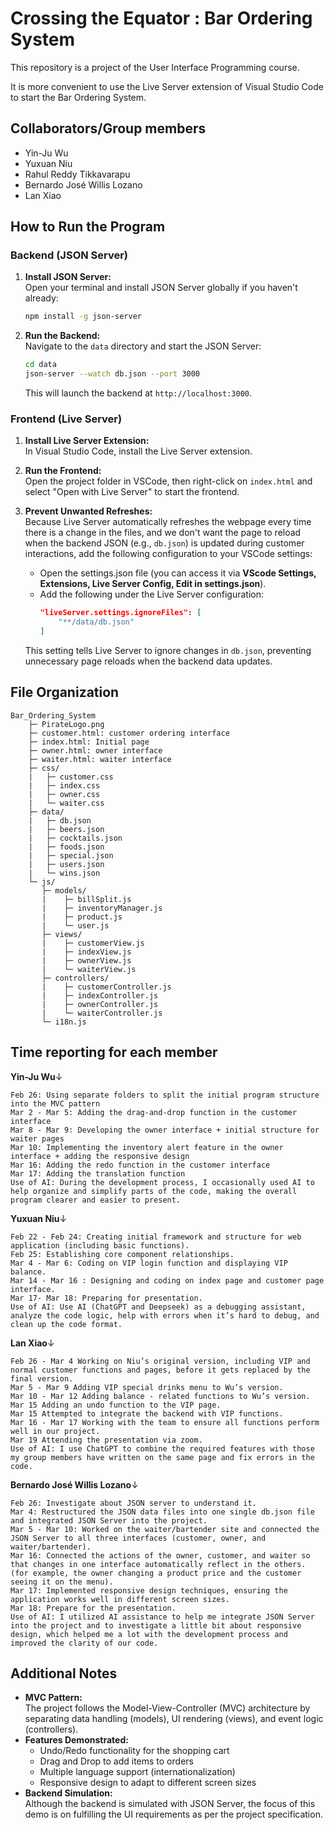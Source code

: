 # Crossing the Equator : Bar Ordering System
This repository is a project of the User Interface Programming course.

It is more convenient to use the Live Server extension of Visual Studio Code to start the Bar Ordering System.

## Collaborators/Group members
- Yin-Ju Wu
- Yuxuan Niu
- Rahul Reddy Tikkavarapu
- Bernardo José Willis Lozano
- Lan Xiao

## How to Run the Program

### Backend (JSON Server)
1. **Install JSON Server:**  
   Open your terminal and install JSON Server globally if you haven't already:
   ```bash
   npm install -g json-server
   ```
2. **Run the Backend:**  
   Navigate to the `data` directory and start the JSON Server:
   ```bash
   cd data
   json-server --watch db.json --port 3000
   ```
   This will launch the backend at `http://localhost:3000`.

### Frontend (Live Server)
1. **Install Live Server Extension:**  
   In Visual Studio Code, install the Live Server extension.
2. **Run the Frontend:**  
   Open the project folder in VSCode, then right-click on `index.html` and select "Open with Live Server" to start the frontend.

3. **Prevent Unwanted Refreshes:**  
   Because Live Server automatically refreshes the webpage every time there is a change in the files, and we don't want the page to reload when the backend JSON (e.g., `db.json`) is updated during customer interactions, add the following configuration to your VSCode settings:
   - Open the settings.json file (you can access it via **VScode Settings, Extensions, Live Server Config, Edit in settings.json**).
   - Add the following under the Live Server configuration:
     ```json
     "liveServer.settings.ignoreFiles": [
         "**/data/db.json"
     ]
     ```
   This setting tells Live Server to ignore changes in `db.json`, preventing unnecessary page reloads when the backend data updates.

## File Organization
```
Bar_Ordering_System
    ├─ PirateLogo.png
    ├─ customer.html: customer ordering interface
    ├─ index.html: Initial page
    ├─ owner.html: owner interface
    ├─ waiter.html: waiter interface
    ├─ css/
    |   ├─ customer.css
    |   ├─ index.css
    |   ├─ owner.css
    |   └─ waiter.css
    ├─ data/
    |   ├─ db.json
    |   ├─ beers.json
    |   ├─ cocktails.json
    |   ├─ foods.json
    |   ├─ special.json
    |   ├─ users.json
    |   └─ wins.json
    └─ js/
       ├─ models/
       |    ├─ billSplit.js
       |    ├─ inventoryManager.js
       |    ├─ product.js
       |    └─ user.js
       ├─ views/
       |    ├─ customerView.js
       |    ├─ indexView.js
       |    ├─ ownerView.js
       |    └─ waiterView.js
       ├─ controllers/
       |    ├─ customerController.js
       |    ├─ indexController.js
       |    ├─ ownerController.js
       |    └─ waiterController.js
       └─ i18n.js
```

## Time reporting for each member
**Yin-Ju Wu**$\downarrow$
```
Feb 26: Using separate folders to split the initial program structure into the MVC pattern
Mar 2 - Mar 5: Adding the drag-and-drop function in the customer interface
Mar 8 - Mar 9: Developing the owner interface + initial structure for waiter pages
Mar 10: Implementing the inventory alert feature in the owner interface + adding the responsive design
Mar 16: Adding the redo function in the customer interface
Mar 17: Adding the translation function
Use of AI: During the development process, I occasionally used AI to help organize and simplify parts of the code, making the overall program clearer and easier to present.
```

**Yuxuan Niu**$\downarrow$
```
Feb 22 - Feb 24: Creating initial framework and structure for web application (including basic functions).
Feb 25: Establishing core component relationships.
Mar 4 - Mar 6: Coding on VIP login function and displaying VIP balance.
Mar 14 - Mar 16 : Designing and coding on index page and customer page interface.
Mar 17- Mar 18: Preparing for presentation.
Use of AI: Use AI (ChatGPT and Deepseek) as a debugging assistant, analyze the code logic, help with errors when it’s hard to debug, and clean up the code format.
```

**Lan Xiao**$\downarrow$
```
Feb 26 - Mar 4 Working on Niu’s original version, including VIP and normal customer functions and pages, before it gets replaced by the final version.
Mar 5 - Mar 9 Adding VIP special drinks menu to Wu’s version.
Mar 10 - Mar 12 Adding balance - related functions to Wu’s version.
Mar 15 Adding an undo function to the VIP page.
Mar 15 Attempted to integrate the backend with VIP functions.
Mar 16 - Mar 17 Working with the team to ensure all functions perform well in our project.
Mar 19 Attending the presentation via zoom.
Use of AI: I use ChatGPT to combine the required features with those my group members have written on the same page and fix errors in the code.
```

**Bernardo José Willis Lozano**$\downarrow$
```
Feb 26: Investigate about JSON server to understand it.
Mar 4: Restructured the JSON data files into one single db.json file and integrated JSON Server into the project.
Mar 5 - Mar 10: Worked on the waiter/bartender site and connected the JSON Server to all three interfaces (customer, owner, and waiter/bartender).
Mar 16: Connected the actions of the owner, customer, and waiter so that changes in one interface automatically reflect in the others. (for example, the owner changing a product price and the customer seeing it on the menu).
Mar 17: Implemented responsive design techniques, ensuring the application works well in different screen sizes.
Mar 18: Prepare for the presentation.
Use of AI: I utilized AI assistance to help me integrate JSON Server into the project and to investigate a little bit about responsive design, which helped me a lot with the development process and improved the clarity of our code.
```

## Additional Notes
- **MVC Pattern:**  
  The project follows the Model-View-Controller (MVC) architecture by separating data handling (models), UI rendering (views), and event logic (controllers).
- **Features Demonstrated:**  
  - Undo/Redo functionality for the shopping cart  
  - Drag and Drop to add items to orders  
  - Multiple language support (internationalization)  
  - Responsive design to adapt to different screen sizes  
- **Backend Simulation:**  
  Although the backend is simulated with JSON Server, the focus of this demo is on fulfilling the UI requirements as per the project specification.


